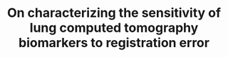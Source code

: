 ---
title: 'On characterizing the sensitivity of lung computed tomography biomarkers to registration error'
collection: publications
permalink: /publication/2022_characterizing_sensitivity
year: 2022
authors: 
    - Hingorani
    - Brown
    - Cervantes
    - Brown
    - Gearhart
venue: "Medical Imaging 2022: Image Processing"
paperurl: "https://www.spiedigitallibrary.org/conference-proceedings-of-spie/12032/2611087/On-characterizing-the-sensitivity-of-lung-computed-tomography-biomarkers-to/10.1117/12.2611087.short"
citation: "Hingorani, R., Brown, N., Cervantes, C., Brown, R., Gearhart, A. (2022). &quot;On characterizing the sensitivity of lung computed tomography biomarkers to registration error&quot; SPIE Medical Imaging 2022: Image Processing."
---